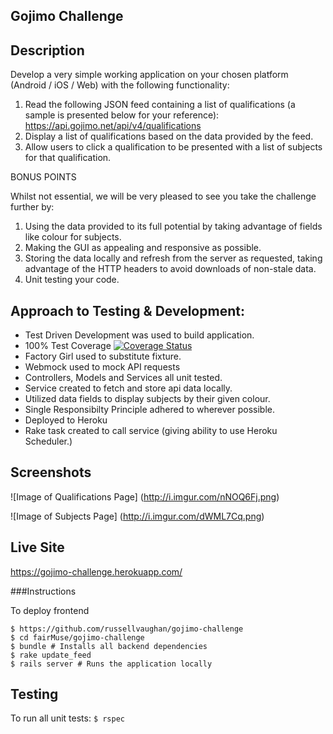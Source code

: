 
## Gojimo Challenge

## Description

Develop a very simple working application on your chosen platform (Android / iOS / Web) with the
following functionality:

1. Read the following JSON feed containing a list of qualifications (a sample is presented below
for your reference): https://api.gojimo.net/api/v4/qualifications
2. Display a list of qualifications based on the data provided by the feed.
3. Allow users to click a qualification to be presented with a list of subjects for that qualification.

BONUS POINTS

Whilst not essential, we will be very pleased to see you take the challenge further by:

1. Using the data provided to its full potential by taking advantage of fields like colour for subjects.  
2. Making the GUI as appealing and responsive as possible.  
3. Storing the data locally and refresh from the server as requested, taking advantage of the
HTTP headers to avoid downloads of non-stale data.
4. Unit testing your code.  


## Approach to Testing & Development:

- Test Driven Development was used to build application.
- 100% Test Coverage
[![Coverage Status](https://coveralls.io/repos/github/russellvaughan/gojimo-challenge/badge.svg?branch=master)](https://coveralls.io/github/russellvaughan/gojimo-challenge?branch=master)
- Factory Girl used to substitute fixture.
- Webmock used to mock API requests
- Controllers, Models and Services all unit tested.
- Service created to fetch and store api data locally.
- Utilized data fields to display subjects by their given colour.
- Single Responsibilty Principle adhered to wherever possible.
- Deployed to Heroku
- Rake task created to call service (giving ability to use Heroku Scheduler.)

## Screenshots

![Image of Qualifications Page]
(http://i.imgur.com/nNOQ6Fj.png)

![Image of Subjects Page]
(http://i.imgur.com/dWML7Cq.png)

## Live Site

https://gojimo-challenge.herokuapp.com/

###Instructions

To deploy frontend

```
$ https://github.com/russellvaughan/gojimo-challenge
$ cd fairMuse/gojimo-challenge
$ bundle # Installs all backend dependencies
$ rake update_feed 
$ rails server # Runs the application locally
```

## Testing

To run all unit tests: 
```$ rspec```